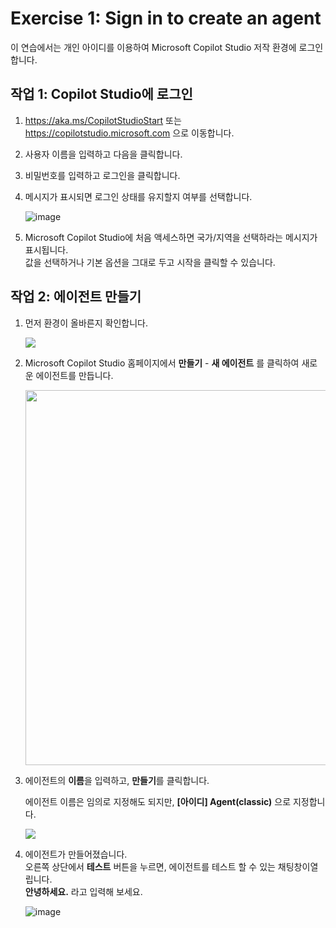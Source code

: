 # Exercise 1: Sign in to create an agent

이 연습에서는 개인 아이디를 이용하여 Microsoft Copilot Studio 저작 환경에 로그인합니다.

## 작업 1: Copilot Studio에 로그인

1. https://aka.ms/CopilotStudioStart 또는 https://copilotstudio.microsoft.com 으로 이동합니다.

2. 사용자 이름을 입력하고 다음을 클릭합니다.

3. 비밀번호를 입력하고 로그인을 클릭합니다.

4. 메시지가 표시되면 로그인 상태를 유지할지 여부를 선택합니다.

   ![image](https://github.com/user-attachments/assets/a0d0f725-6af2-4db6-9530-43c3a75653b7)

5. Microsoft Copilot Studio에 처음 액세스하면 국가/지역을 선택하라는 메시지가 표시됩니다. </br> 값을 선택하거나 기본 옵션을 그대로 두고 시작을 클릭할 수 있습니다.


## 작업 2: 에이전트 만들기

1. 먼저 환경이 올바른지 확인합니다.

    <img src="https://github.com/user-attachments/assets/fa1ce6d6-12bc-4023-832c-d3da06b2678b">

2. Microsoft Copilot Studio 홈페이지에서 **만들기** - **새 에이전트** 를 클릭하여 새로운 에이전트를 만듭니다.

    <img src="https://github.com/user-attachments/assets/bbb976e2-5d6d-4abf-94db-63c69bf15263" width=600>

3. 에이전트의 **이름**을 입력하고, **만들기**를 클릭합니다.

    에이전트 이름은 임의로 지정해도 되지만, **[아이디] Agent(classic)** 으로 지정합니다.

    <img src="https://github.com/user-attachments/assets/0743b2a6-c5b7-4414-985f-81ba937b0295">

4. 에이전트가 만들어졌습니다.</br>
   오른쪽 상단에서 **테스트** 버튼을 누르면, 에이전트를 테스트 할 수 있는 채팅창이열립니다.</br>
   **안녕하세요.** 라고 입력해 보세요.</br>
 
    ![image](https://github.com/user-attachments/assets/88013188-d92f-44e8-920b-765468d9bfad)











